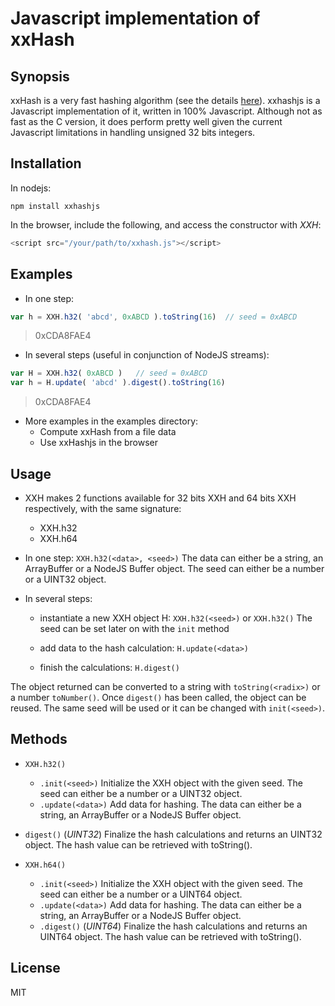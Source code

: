 # Javascript implementation of xxHash

## Synopsis

xxHash is a very fast hashing algorithm (see the details [here](https://github.com/Cyan4973/xxHash)). xxhashjs is a Javascript implementation of it, written in 100% Javascript. Although not as fast as the C version, it does perform pretty well given the current Javascript limitations in handling unsigned 32 bits integers.


## Installation

In nodejs:

    npm install xxhashjs

In the browser, include the following, and access the constructor with _XXH_:

```javascript
<script src="/your/path/to/xxhash.js"></script>
```


## Examples

* In one step:
```javascript
var h = XXH.h32( 'abcd', 0xABCD ).toString(16)	// seed = 0xABCD
```
> 0xCDA8FAE4

* In several steps (useful in conjunction of NodeJS streams):
```javascript
var H = XXH.h32( 0xABCD )	// seed = 0xABCD
var h = H.update( 'abcd' ).digest().toString(16)
```
> 0xCDA8FAE4

* More examples in the examples directory:
	* Compute xxHash from a file data
	* Use xxHashjs in the browser


## Usage

* XXH makes 2 functions available for 32 bits XXH and 64 bits XXH respectively, with the same signature:

	* XXH.h32
	* XXH.h64

* In one step:
`XXH.h32(<data>, <seed>)`
The data can either be a string, an ArrayBuffer or a NodeJS Buffer object.
The seed can either be a number or a UINT32 object.

* In several steps:
	* instantiate a new XXH object H:
`XXH.h32(<seed>)` or `XXH.h32()`
The seed can be set later on with the `init` method

	* add data to the hash calculation:
`H.update(<data>)`

	* finish the calculations:
`H.digest()`

The object returned can be converted to a string with `toString(<radix>)` or a number `toNumber()`.
Once `digest()` has been called, the object can be reused. The same seed will be used or it can be changed with `init(<seed>)`.


## Methods

* `XXH.h32()`
	* `.init(<seed>)`
	Initialize the XXH object with the given seed. The seed can either be a number or a UINT32 object.
	* `.update(<data>)`
	Add data for hashing. The data can either be a string, an ArrayBuffer or a NodeJS Buffer object.

* `digest()` (_UINT32_)
	Finalize the hash calculations and returns an UINT32 object. The hash value can be retrieved with toString(<radix>).

* `XXH.h64()`
	* `.init(<seed>)`
	Initialize the XXH object with the given seed. The seed can either be a number or a UINT64 object.
	* `.update(<data>)`
	Add data for hashing. The data can either be a string, an ArrayBuffer or a NodeJS Buffer object.
	* `.digest()` (_UINT64_)
	Finalize the hash calculations and returns an UINT64 object. The hash value can be retrieved with toString(<radix>).


## License

MIT
